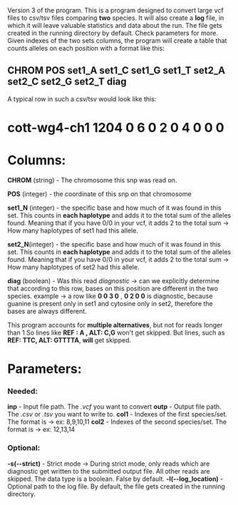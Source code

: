 Version 3 of the program.
This is a program designed to convert large vcf files to csv/tsv files comparing **two** species. It will also create a **log** file, in which it will leave valuable statistics and data about the run. The file gets created in the running directory by default. Check parameters for more.
Given indexes of the two sets columns, the program will create a table that counts alleles on each position with a format like this:

##	CHROM	POS	set1_A	set1_C	set1_G	set1_T	set2_A	set2_C	set2_G	set2_T	diag

A typical row in such a csv/tsv would look like this:
# cott-wg4-ch1	1204	0	6	0	2	0	4	0	0	0



# Columns:

**CHROM** (string) - The chromosome this snp was read on.

**POS** (integer) - the coordinate of this snp on that chromosome

**set1_N** (integer) - the specific base and how much of it was found in this set. This counts in **each haplotype** and adds it to the total sum of the alleles found. Meaning that if you have 0/0 in your vcf, it adds 2 to the total sum -> How many haplotypes of set1 had this allele.

**set2_N**(integer) - the specific base and how much of it was found in this set. This counts in **each haplotype** and adds it to the total sum of the alleles found.   Meaning that if you have 0/0 in your vcf, it adds 2 to the total sum -> How many haplotypes of set2 had this allele.

**diag** (boolean) - Was this read *diagnostic* -> can we explicitly determine that according to this row, bases on this position are different in the two species. example -> a row like **0 0 3 0** , **0 2 0 0**  is diagnostic, because guanine is present only in set1 and cytosine only in set2, therefore the bases are always different.

This program accounts for **multiple alternatives**, but not for reads longer than 1 
So lines like
**REF : A , ALT: C,G** won't get skipped. But lines, such as **REF: TTC, ALT: GTTTTA**, **will** get skipped.


# Parameters:

### Needed:

**inp** - Input file path. The *.vcf* you want to convert
**outp** - Output file path. The *.csv* or *.tsv* you want to write to.
**col1** - Indexes of the first species/set. The format is -> ex: 8,9,10,11
**col2** - Indexes of the second species/set. The format is -> ex: 12,13,14


### Optional:

**-s(--strict)** - Strict mode -> During strict mode, only reads which are diagnostic get written to the submitted output file. All other reads are skipped. The data type is a boolean. False by default.
**-l(--log_location)** - Optional path to the log file. By default, the file gets created in the running directory.
